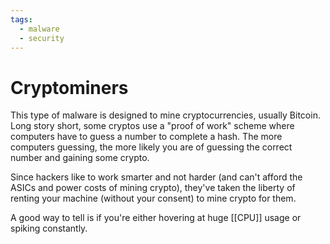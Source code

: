 ```yaml
---
tags:
  - malware
  - security
---
```

# Cryptominers

This type of malware is designed to mine cryptocurrencies, usually Bitcoin. Long story short, some cryptos use a "proof of work" scheme where computers have to guess a number to complete a hash. The more computers guessing, the more likely you are of guessing the correct number and gaining some crypto.

Since hackers like to work smarter and not harder (and can't afford the ASICs and power costs of mining crypto), they've taken the liberty of renting your machine (without your consent) to mine crypto for them.

A good way to tell is if you're either hovering at huge [[CPU]] usage or spiking constantly.

